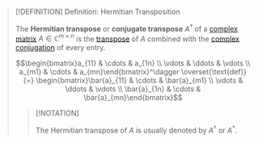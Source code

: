 >[!DEFINITION] Definition: Hermitian Transposition
>
>The **Hermitian transpose** or **conjugate transpose** $A^\dagger$ of a [complex matrix](Complex%20Matrix.md) $A \in \mathbb{C}^{m \times n}$ is the [transpose](../Matrix%20Operations/Matrix%20Transposition.md) of $A$ combined with the [complex conjugation](../../../Fields/Complex%20Numbers/Complex%20Conjugation/Complex%20Conjugate.md) of every entry.
>
>$$\begin{bmatrix}a_{11} & \cdots & a_{1n} \\ \vdots & \ddots & \vdots \\ a_{m1} & \cdots & a_{mn}\end{bmatrix}^\dagger \overset{\text{def}}{=} \begin{bmatrix}\bar{a}_{11} & \cdots & \bar{a}_{m1} \\ \vdots & \ddots & \vdots \\ \bar{a}_{1n} & \cdots & \bar{a}_{mn}\end{bmatrix}$$
>
>>[!NOTATION]
>>
>>The Hermitian transpose of $A$ is usually denoted by $A^\dagger$ or $A^\ast$.
>>
>